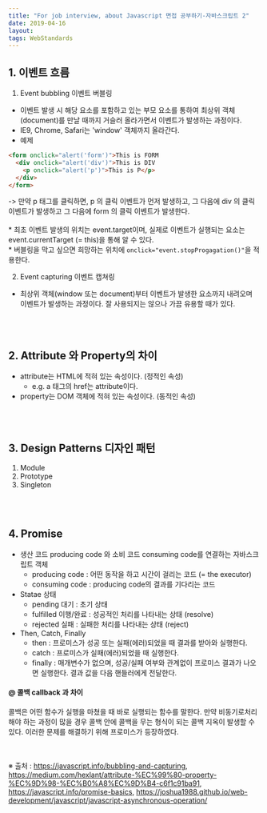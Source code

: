 ```yaml
---
title: "For job interview, about Javascript 면접 공부하기-자바스크립트 2"
date: 2019-04-16
layout:
tags: WebStandards
---
```


## 1. 이벤트 흐름
1. Event bubbling 이벤트 버블링
- 이벤트 발생 시 해당 요소를 포함하고 있는 부모 요소를 통하여 최상위 객체(document)를 만날 때까지 거슬러 올라가면서 이벤트가 발생하는 과정이다.
- IE9, Chrome, Safari는 'window' 객체까지 올라간다. 
- 예제

```html
<form onclick="alert('form')">This is FORM
  <div onclick="alert('div')">This is DIV
    <p onclick="alert('p')">This is P</p>
  </div>
</form>
```

-> 만약 p 태그를 클릭하면, p 의 클릭 이벤트가 먼저 발생하고, 그 다음에 div 의 클릭 이벤트가 발생하고 그 다음에 form 의 클릭 이벤트가 발생한다.
<br><br> * 최초 이벤트 발생의 위치는 event.target이며, 실제로 이벤트가 실행되는 요소는 event.currentTarget (= this)을 통해 알 수 있다.
<br> * 버블링을 막고 싶으면 희망하는 위치에 `onclick="event.stopProgagation()"`을 적용한다.

2. Event capturing 이벤트 캡쳐링
- 최상위 객체(window 또는 document)부터 이벤트가 발생한 요소까지 내려오며 이벤트가 발생하는 과정이다. 잘 사용되지는 않으나 가끔 유용할 때가 있다.

<br><br>
## 2. Attribute 와 Property의 차이
- attribute는 HTML에 적혀 있는 속성이다. (정적인 속성)
  - e.g. a 태그의 href는 attribute이다.
- property는 DOM 객체에 적혀 있는 속성이다. (동적인 속성)

<br><br>
## 3. Design Patterns 디자인 패턴
1. Module
2. Prototype
3. Singleton

<br><br>
## 4. Promise
- 생산 코드 producing code 와 소비 코드 consuming code를 연결하는 자바스크립트 객체
  - producing code : 어떤 동작을 하고 시간이 걸리는 코드 (= the executor)
  - consuming code : producing code의 결과를 기다리는 코드
- Statae 상태
  - pending 대기 : 초기 상태
  - fulfilled 이행/완료 : 성공적인 처리를 나타내는 상태 (resolve)
  - rejected 실패 : 실패한 처리를 나타내는 상태 (reject)
- Then, Catch, Finally
  - then : 프로미스가 성공 또는 실패(에러)되었을 때 결과를 받아와 실행한다.
  - catch : 프로미스가 실패(에러)되었을 때 실행한다.
  - finally : 매개변수가 없으며, 성공/실패 여부와 관계없이 프로미스 결과가 나오면 실행한다. 결과 값을 다음 핸들러에게 전달한다.

#### @ 콜백 callback 과 차이
콜백은 어떤 함수가 실행을 마쳤을 때 바로 실행되는 함수를 말한다. 만약 비동기로처리해야 하는 과정이 많을 경우 콜백 안에 콜백을 무는 형식이 되는 콜백 지옥이 발생할 수 있다. 이러한 문제를 해결하기 위해 프로미스가 등장하였다.


<br><br>
※ 출처 : https://javascript.info/bubbling-and-capturing, https://medium.com/hexlant/attribute-%EC%99%80-property-%EC%9D%98-%EC%B0%A8%EC%9D%B4-c6f1c91ba91, https://javascript.info/promise-basics, https://joshua1988.github.io/web-development/javascript/javascript-asynchronous-operation/
